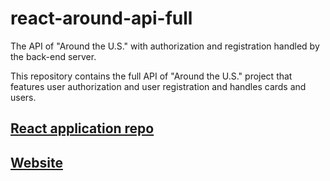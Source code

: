 # react-around-api-full
The API of "Around the U.S." with authorization and registration handled by the back-end server.

This repository contains the full API of "Around the U.S." project that features user authorization and user registration and handles cards and users. 

## [React application repo](https://github.com/galon7/react-around-auth)

## [Website](https://galon.students.nomoreparties.sbs)

